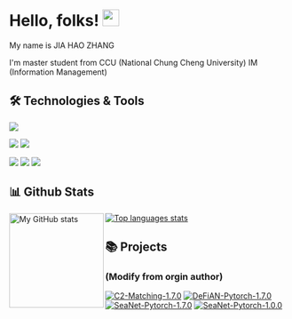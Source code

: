 # Hello, folks! <img src="https://raw.githubusercontent.com/MartinHeinz/MartinHeinz/master/wave.gif" width="30px" height="30px">

My name is JIA HAO ZHANG 

I'm master student from CCU (National Chung Cheng University) IM (Information Management)

## 🛠️ Technologies & Tools
![](https://img.shields.io/badge/OS-Linux-informational?style=flat&logo=linux&logoColor=white&color=2bbc8a)

![](https://img.shields.io/badge/Code-Python-informational?style=flat&logo=python&logoColor=white&color=2bbc8a)
![](https://img.shields.io/badge/Code-PHP-informational?style=flat&logo=PHP&logoColor=white&color=2bbc8a)

![](https://img.shields.io/badge/Tools-Docker-informational?style=flat&logo=docker&logoColor=white&color=2bbc8a)
![](https://img.shields.io/badge/Tools-Kubernetes-informational?style=flat&logo=Kubernetes&logoColor=white&color=2bbc8a)
![](https://img.shields.io/badge/Tools-MySQL-informational?style=flat&logo=MySQL&logoColor=white&color=2bbc8a)

## 📊 Github Stats
<!-- [![Top Langs](https://github-readme-stats.vercel.app/api/top-langs/?username=mile-zhang&langs_count=8&theme=vue-dark)](https://github.com/mile-zhang) -->
<!-- 
![mile-zhang's GitHub stats](https://github-readme-stats.vercel.app/api?username=mile-zhang&show_icons=true&theme=vue-dark)
[![Top Langs](https://github-readme-stats.vercel.app/api/top-langs/?username=mile-zhang&layout=compact&theme=vue-dark)](https://github.com/mile-zhang/github-readme-stats)
 -->
<div>
  <a href="https://github.com/mile-zhang">
    <img align="left" height="170" alt="My GitHub stats" src="https://github-readme-stats-steel-omega.vercel.app/api?username=mile-zhang&show_icons=true&theme=vue-dark" />
  </a>
  <a href="https://github.com/mile-zhang">
    <img alt="Top languages stats" src="https://github-readme-stats-steel-omega.vercel.app/api/top-langs/?username=mile-zhang&layout=compact&icon_color=2d77dc&theme=vue-dark" />
  </a>
</div>

## 📚 Projects 
### (Modify from orgin author)
[![C2-Matching-1.7.0](https://github-readme-stats.vercel.app/api/pin/?username=mile-zhang&repo=C2-Matching-1.7.0&theme=material-palenight)](https://github.com/mile-zhang/C2-Matching-1.7.0)
[![DeFiAN-Pytorch-1.7.0](https://github-readme-stats.vercel.app/api/pin/?username=mile-zhang&repo=DeFiAN-Pytorch-1.7.0&theme=material-palenight)](https://github.com/mile-zhang/DeFiAN-Pytorch-1.7.0)
[![SeaNet-Pytorch-1.7.0](https://github-readme-stats.vercel.app/api/pin/?username=mile-zhang&repo=SeaNet-Pytorch-1.7.0&theme=material-palenight)](https://github.com/mile-zhang/SeaNet-Pytorch-1.7.0)
[![SeaNet-Pytorch-1.0.0](https://github-readme-stats.vercel.app/api/pin/?username=mile-zhang&repo=SeaNet-Pytorch-1.0.0&theme=material-palenight)](https://github.com/mile-zhang/SeaNet-Pytorch-1.0.0)

<!--
**mile-zhang/mile-zhang** is a ✨ _special_ ✨ repository because its `README.md` (this file) appears on your GitHub profile.

Here are some ideas to get you started:

- 🔭 I’m currently working on ...
- 🌱 I’m currently learning ...
- 👯 I’m looking to collaborate on ...
- 🤔 I’m looking for help with ...
- 💬 Ask me about ...
- 📫 How to reach me: ...
- 😄 Pronouns: ...
- ⚡ Fun fact: ...
-->
